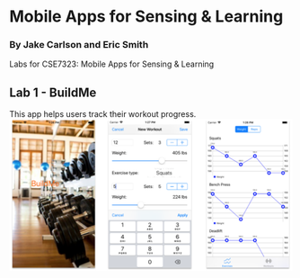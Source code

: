 # Mobile Apps for Sensing & Learning
### By Jake Carlson and Eric Smith

Labs for CSE7323: Mobile Apps for Sensing & Learning

## Lab 1 - BuildMe
This app helps users track their workout progress.
![Lab1 Screenshot](Screenshots/Lab%201.png)

